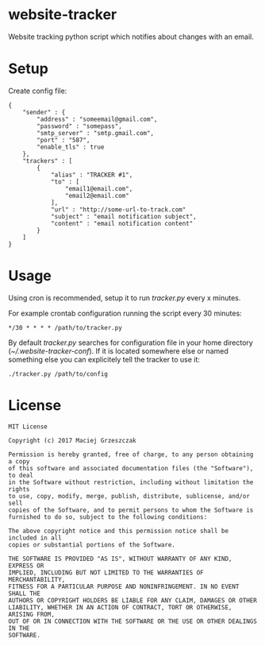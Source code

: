 # website-tracker
Website tracking python script which notifies about changes with an email.

# Setup
Create config file:
```
{
    "sender" : {
        "address" : "someemail@gmail.com",
        "password" : "somepass",
        "smtp_server" : "smtp.gmail.com",
        "port" : "587",
        "enable_tls" : true
    },
    "trackers" : [
        {
            "alias" : "TRACKER #1",
            "to" : [
                "email1@email.com",
                "email2@email.com"
            ],
            "url" : "http://some-url-to-track.com"
            "subject" : "email notification subject",
            "content" : "email notification content"
        }
    ]
}
```

# Usage
Using cron is recommended, setup it to run _tracker.py_ every x minutes.

For example crontab configuration running the script every 30 minutes:
```
*/30 * * * * /path/to/tracker.py
```
By default _tracker.py_ searches for configuration file in your home directory (_~/.website-tracker-conf_). If it is located somewhere else or named something else you can explicitely tell the tracker to use it:
```
./tracker.py /path/to/config
```

# License
```
MIT License

Copyright (c) 2017 Maciej Grzeszczak

Permission is hereby granted, free of charge, to any person obtaining a copy
of this software and associated documentation files (the "Software"), to deal
in the Software without restriction, including without limitation the rights
to use, copy, modify, merge, publish, distribute, sublicense, and/or sell
copies of the Software, and to permit persons to whom the Software is
furnished to do so, subject to the following conditions:

The above copyright notice and this permission notice shall be included in all
copies or substantial portions of the Software.

THE SOFTWARE IS PROVIDED "AS IS", WITHOUT WARRANTY OF ANY KIND, EXPRESS OR
IMPLIED, INCLUDING BUT NOT LIMITED TO THE WARRANTIES OF MERCHANTABILITY,
FITNESS FOR A PARTICULAR PURPOSE AND NONINFRINGEMENT. IN NO EVENT SHALL THE
AUTHORS OR COPYRIGHT HOLDERS BE LIABLE FOR ANY CLAIM, DAMAGES OR OTHER
LIABILITY, WHETHER IN AN ACTION OF CONTRACT, TORT OR OTHERWISE, ARISING FROM,
OUT OF OR IN CONNECTION WITH THE SOFTWARE OR THE USE OR OTHER DEALINGS IN THE
SOFTWARE.
```
